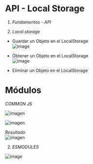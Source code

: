 # API - Local Storage<br>
1.  _Fundamentos - API_ <br>


2. _Local storage_ <br>
- Guardar un Objeto en el LocalStorage<br>
![image](https://github.com/DennisCatana/taller-06/assets/117744033/848a9c23-fa3b-49d9-9ffd-88b378a16b51)<br>

- Obtener un Objeto en el LocalStorage<br>
![image](https://github.com/DennisCatana/taller-06/assets/117744033/38945088-506a-4193-b5ff-c7828dbf2f04)

- Eliminar un Objeto en el LocalStorage<br>


# Módulos<br>
 _COMMON JS_ <br>

![imagen](https://github.com/DennisCatana/taller-06/assets/117743657/3d34cb5e-a197-4191-b7b5-40dc2b0a57ea) <br>

![imagen](https://github.com/DennisCatana/taller-06/assets/117743657/1a9024b5-47e3-4d00-8b47-6680a8256a9d) <br>
 
_Resultado_ <br>
![imagen](https://github.com/DennisCatana/taller-06/assets/117743657/36e11aff-52c1-4ea5-873b-94b1e5753543)



2. _ESMODULES_ <br>
  
![image](https://github.com/DennisCatana/taller-06/assets/139184732/e0cb2ede-f4be-4a9a-a37e-bcea8e674626)

